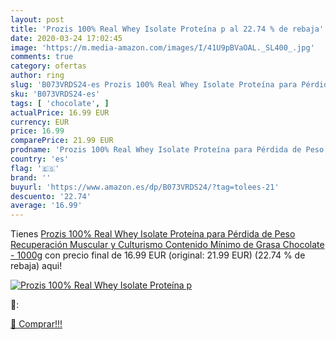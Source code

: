 ```yaml
---
layout: post
title: 'Prozis 100% Real Whey Isolate Proteína p al 22.74 % de rebaja'
date: 2020-03-24 17:02:45
image: 'https://m.media-amazon.com/images/I/41U9pBVaOAL._SL400_.jpg'
comments: true
category: ofertas
author: ring
slug: 'B073VRDS24-es Prozis 100% Real Whey Isolate Proteína para Pérdida de...'
sku: 'B073VRDS24-es'
tags: [ 'chocolate', ]
actualPrice: 16.99 EUR
currency: EUR
price: 16.99
comparePrice: 21.99 EUR
prodname: 'Prozis 100% Real Whey Isolate Proteína para Pérdida de Peso  Recuperación Muscular y Culturismo  Contenido Mínimo de Grasa  Chocolate - 1000g'
country: 'es'
flag: '🇪🇸'
brand: ''
buyurl: 'https://www.amazon.es/dp/B073VRDS24/?tag=tolees-21'
descuento: '22.74'
average: '16.99'
---
```


Tienes [Prozis 100% Real Whey Isolate Proteína para Pérdida de Peso  Recuperación Muscular y Culturismo  Contenido Mínimo de Grasa  Chocolate - 1000g](https://www.amazon.es/dp/B073VRDS24/?tag=tolees-21) con precio final de  16.99 EUR (original: 21.99 EUR) (22.74 %  de rebaja) aqui!

[![Prozis 100% Real Whey Isolate Proteína p](https://m.media-amazon.com/images/I/41U9pBVaOAL._SL400_.jpg)](https://www.amazon.es/dp/B073VRDS24/?tag=tolees-21)

🔎:


[🛒 Comprar!!!](https://www.amazon.es/dp/B073VRDS24/?tag=tolees-21)
